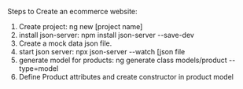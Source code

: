 Steps to Create an ecommerce website:

1. Create project: ng new [project name]
2. install json-server: npm install json-server --save-dev
3. Create a mock data json file.
4. start json server: npx json-server --watch [json file
5. generate model for products: ng generate class models/product --type=model
6. Define Product attributes and create constructor in product model